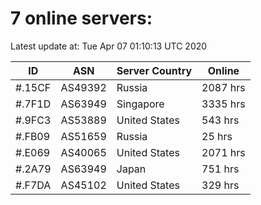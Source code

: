 # 7 online servers:

Latest update at: Tue Apr 07 01:10:13 UTC 2020

| ID | ASN | Server Country | Online |
| -- | --- | -------------- | ------ |
| #.15CF | AS49392 | Russia | 2087 hrs |
| #.7F1D | AS63949 | Singapore | 3335 hrs |
| #.9FC3 | AS53889 | United States | 543 hrs |
| #.FB09 | AS51659 | Russia | 25 hrs |
| #.E069 | AS40065 | United States | 2071 hrs |
| #.2A79 | AS63949 | Japan | 751 hrs |
| #.F7DA | AS45102 | United States | 329 hrs |

